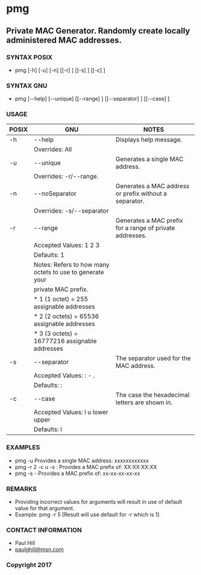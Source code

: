# pmg
## Private MAC Generator.  Randomly create locally administered MAC addresses.

### SYNTAX POSIX
* pmg [-h] [-u] [-n] [[-r] <integer>] [[-s] <string>] [[-c] <string>]

### SYNTAX GNU
* pmg [--help] [--unique] [[--range] <integer>] [[--separator] <string>] [[--case] <string>]
	
### USAGE
POSIX | GNU | NOTES
----- | --- | ----
-h | --help | Displays help message.
 | | Overrides:  All	
-u | --unique | Generates a single MAC address.  
 | | Overrides: -r/--range.
-n | --noSeparator | Generates a MAC address or prefix without a separator.
 | | Overrides: -s/--separator					
-r | --range | Generates a MAC prefix for a range of private addresses.
 | | Accepted Values:  1 2 3
 | | Defaults: 1
 | | Notes:  Refers to how many octets to use to generate your
 | | private MAC prefix.
 | | * 1 (1 octet)  =      255 assignable addresses
 | | * 2 (2 octets) =    65536 assignable addresses
 | | * 3 (3 octets) = 16777216 assignable addresses							
-s | --separator | The separator used for the MAC address.
 | | Accepted Values:  : - .
 | | Defaults:  :		
-c | --case | The case the hexadecimal letters are shown in.
 | | Accepted Values:  l u lower upper
 | | Defaults:  l

### EXAMPLES
* pmg -u                  Provides a single MAC address: xxxxxxxxxxxx
* pmg -r 2 -c u -s :      Provides a MAC prefix of:  XX:XX:XX:XX
* pmg -s -                Provides a MAC prefix of:  xx-xx-xx-xx-xx
											
### REMARKS
* Providing incorrect values for arguments will result in use of default value for that argument.
* Example:  pmg -r 5 [Result will use default for -r which is 1]	
	
### CONTACT INFORMATION
* Paul Hill
* paulghill@msn.com
	
### Copyright 2017
